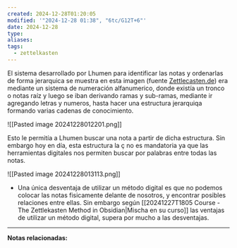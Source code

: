 ```yaml
---
created: 2024-12-28T01:20:05
modified: '"2024-12-28 01:38", "6tc/G12T+6"'
date: 2024-12-28
type: 
aliases: 
tags:
  - zettelkasten
---
```

El sistema desarrollado por Lhumen para identificar las notas y ordenarlas de forma jerarquica se muestra en esta imagen (fuente [Zettlecasten.de](https://zettelkasten.de/introduction/)) era mediante un sistema de numeración alfanumerico, donde existía un tronco  o notas raíz y luego se iban derivando ramas y sub-ramas,  mediante ir agregando letras y numeros, hasta hacer una estructura jerarquiqa formando varias cadenas de conocimiento.

![[Pasted image 20241228012201.png]]

Esto le permitía a Lhumen buscar una nota a partir de dicha estructura. Sin embargo hoy en día, esta estructura la ç no es mandatoria ya que  las herramientas digitales nos permiten buscar  por palabras entre todas las notas.

![[Pasted image 20241228013113.png]]

- Una única desventaja de utilizar un método digital es que no podemos colocar las notas fisicamente delante de nosotros,  y encontrar posibles relaciones entre ellas. Sin embargo según [[20241227T1805 Course - The Zettlekasten Method in Obsidian|Mischa en su curso]] las ventajas de utilizar un método digital, supera por mucho a las desventajas.

--- 
 **Notas relacionadas:**
 